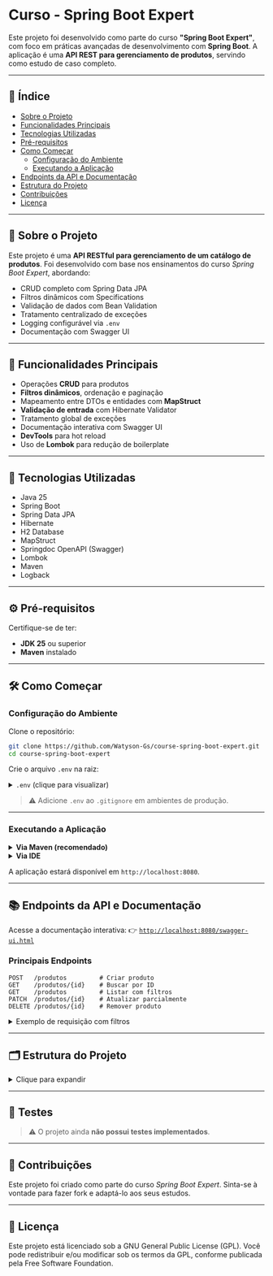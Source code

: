 # Curso - Spring Boot Expert

Este projeto foi desenvolvido como parte do curso **"Spring Boot Expert"**, com foco em práticas avançadas de desenvolvimento com **Spring Boot**.
A aplicação é uma **API REST para gerenciamento de produtos**, servindo como estudo de caso completo.

---

## 📑 Índice

* [Sobre o Projeto](#-sobre-o-projeto)
* [Funcionalidades Principais](#-funcionalidades-principais)
* [Tecnologias Utilizadas](#-tecnologias-utilizadas)
* [Pré-requisitos](#-pré-requisitos)
* [Como Começar](#-como-começar)
    * [Configuração do Ambiente](#configuração-do-ambiente)
    * [Executando a Aplicação](#executando-a-aplicação)
* [Endpoints da API e Documentação](#-endpoints-da-api-e-documentação)
* [Estrutura do Projeto](#-estrutura-do-projeto)
* [Contribuições](#-contribuições)
* [Licença](#-licença)

---

## 📘 Sobre o Projeto

Este projeto é uma **API RESTful para gerenciamento de um catálogo de produtos**. Foi desenvolvido com base nos ensinamentos do curso *Spring Boot Expert*, abordando:

* CRUD completo com Spring Data JPA
* Filtros dinâmicos com Specifications
* Validação de dados com Bean Validation
* Tratamento centralizado de exceções
* Logging configurável via `.env`
* Documentação com Swagger UI

---

## 🚀 Funcionalidades Principais

* Operações **CRUD** para produtos
* **Filtros dinâmicos**, ordenação e paginação
* Mapeamento entre DTOs e entidades com **MapStruct**
* **Validação de entrada** com Hibernate Validator
* Tratamento global de exceções
* Documentação interativa com Swagger UI
* **DevTools** para hot reload
* Uso de **Lombok** para redução de boilerplate

---

## 🔧 Tecnologias Utilizadas

* Java 25
* Spring Boot
* Spring Data JPA
* Hibernate
* H2 Database
* MapStruct
* Springdoc OpenAPI (Swagger)
* Lombok
* Maven
* Logback

---

## ⚙️ Pré-requisitos

Certifique-se de ter:

* **JDK 25** ou superior
* **Maven** instalado

---

## 🛠️ Como Começar

### Configuração do Ambiente

Clone o repositório:

```bash
git clone https://github.com/Watyson-Gs/course-spring-boot-expert.git
cd course-spring-boot-expert
```

Crie o arquivo `.env` na raiz:

<details>
<summary><code>.env</code> (clique para visualizar)</summary>

```env
# ===============================
# Configurações da Aplicação
# ===============================

SPRING_APPLICATION_NAME="Curso - Spring Boot Expert"

# ===============================
# Banco de Dados (Dev)
# ===============================

DATABASE_URL=jdbc:h2:mem:db
DATABASE_USERNAME=sa
DATABASE_PASSWORD=
DATABASE_DRIVER=org.h2.Driver
HIBERNATE_DIALECT=org.hibernate.dialect.H2Dialect

# ===============================
# Documentação da API
# ===============================

API_DOC_ENABLED=true
API_UI_ENABLED=true

# ===============================
# Logging
# ===============================

ROOT_LOG_LEVEL=INFO
PROJECT_LOG_LEVEL=DEBUG
SPRING_WEB_LOG_LEVEL=WARN
```

</details>

> ⚠️ Adicione `.env` ao `.gitignore` em ambientes de produção.

---

### Executando a Aplicação

<details>
<summary><strong>Via Maven (recomendado)</strong></summary>

```bash
mvn clean install
mvn spring-boot:run
```

</details>

<details>
<summary><strong>Via IDE</strong></summary>

* Importe como projeto Maven
* Execute a classe `org.project.Main`

</details>

A aplicação estará disponível em `http://localhost:8080`.

---

## 📚 Endpoints da API e Documentação

Acesse a documentação interativa:
👉 [`http://localhost:8080/swagger-ui.html`](http://localhost:8080/swagger-ui.html)

### Principais Endpoints

```
POST   /produtos         # Criar produto
GET    /produtos/{id}    # Buscar por ID
GET    /produtos         # Listar com filtros
PATCH  /produtos/{id}    # Atualizar parcialmente
DELETE /produtos/{id}    # Remover produto
```

<details>
<summary>Exemplo de requisição com filtros</summary>

```
GET /produtos?nome=camiseta&minPreco=50&size=5&sort=preco,desc
```

</details>

---

## 🗂️ Estrutura do Projeto

<details>
<summary>Clique para expandir</summary>

```
src/main/java/org/project/
├── controller/        # Camada REST
├── domain/
│   ├── entity/        # Entidades JPA
│   ├── mapper/        # MapStruct
│   ├── request/       # DTOs de entrada
│   └── response/      # DTOs de saída
├── handler/           # Tratamento de exceções
├── repository/
│   └── specification/ # Filtros dinâmicos
├── service/           # Regras de negócio
└── Main.java          # Entrada da aplicação

src/main/resources/
├── application.yml
├── data.sql
├── logback-spring.xml
├── messages.properties

.env
.gitignore
pom.xml
README.md
LICENSE
```

</details>

---

## 🧪 Testes

> ⚠️ O projeto ainda **não possui testes implementados**.

---

## 🤝 Contribuições

Este projeto foi criado como parte do curso *Spring Boot Expert*.
Sinta-se à vontade para fazer fork e adaptá-lo aos seus estudos.

---

## 📄 Licença

Este projeto está licenciado sob a GNU General Public License (GPL).
Você pode redistribuir e/ou modificar sob os termos da GPL, conforme publicada pela Free Software Foundation.
